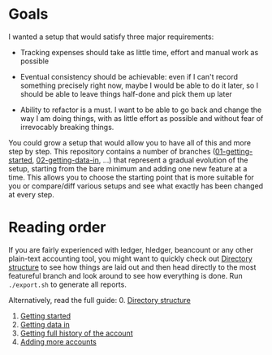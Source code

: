 # Goals

I wanted a setup that would satisfy three major requirements:

- Tracking expenses should take as little time, effort and manual work as possible

- Eventual consistency should be achievable: even if I can't record something precisely right now, maybe I would be able to do it later, so I should be able to leave things half-done and pick them up later 

- Ability to refactor is a must. I want to be able to go back and change the way I am doing things, with as little effort as possible and without fear of irrevocably breaking things.

You could grow a setup that would allow you to have all of this and more step by step. This repository contains a number of branches ([01-getting-started](../../tree/01-getting-started), [02-getting-data-in](02-getting-data-in), ...) that represent a gradual evolution of the setup, starting from the bare minimum and adding one new feature at a time. This allows you to choose the starting point that is more suitable for you or compare/diff various setups and see what exactly has been changed at every step.

# Reading order

If you are fairly experienced with ledger, hledger, beancount or any other plain-text accounting tool, you might want to quickly check out [Directory structure](Directory-structure) to see how things are laid out and then head directly to the most featureful branch and look around to see how everything is done. Run `./export.sh` to generate all reports.

Alternatively, read the full guide:
0. [Directory structure](Directory-structure)
1. [Getting started](Getting-started)
2. [Getting data in](Getting-data-in)
3. [Getting full history of the account](Getting-full-history-of-the-account)
4. [Adding more accounts](Adding-more-accounts)